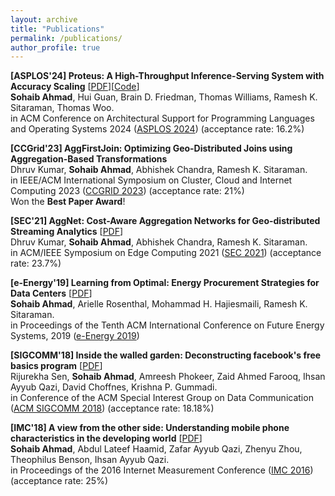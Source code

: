 ```yaml
---
layout: archive
title: "Publications"
permalink: /publications/
author_profile: true
---
```


**\[ASPLOS'24\] Proteus: A High-Throughput Inference-Serving System with Accuracy Scaling** [[PDF](http://guanh01.github.io/files/2024proteus.pdf)][[Code](https://github.com/UMass-LIDS/Proteus)]
<br> **Sohaib Ahmad**, Hui Guan, Brain D. Friedman, Thomas Williams, Ramesh K. Sitaraman, Thomas Woo.
<br> in ACM Conference on Architectural Support for Programming Languages and Operating Systems 2024 ([ASPLOS 2024](https://www.asplos-conference.org/asplos2024/)) (acceptance rate: 16.2%)


**\[CCGrid'23\] AggFirstJoin: Optimizing Geo-Distributed Joins using Aggregation-Based Transformations**
<br> Dhruv Kumar, **Sohaib Ahmad**, Abhishek Chandra, Ramesh K. Sitaraman.
<br> in IEEE/ACM International Symposium on Cluster, Cloud and Internet Computing 2023 ([CCGRID 2023](https://ccgrid2023.iisc.ac.in/)) (acceptance rate: 21%)
<br> Won the **Best Paper Award**!


**\[SEC'21\] AggNet: Cost-Aware Aggregation Networks for Geo-distributed Streaming Analytics** \[[PDF](https://groups.cs.umass.edu/ramesh/wp-content/uploads/sites/3/2021/06/sec21-final80.pdf)]
<br> Dhruv Kumar, **Sohaib Ahmad**, Abhishek Chandra, Ramesh K. Sitaraman.
<br> in ACM/IEEE Symposium on Edge Computing 2021 ([SEC 2021](http://acm-ieee-sec.org/2021/)) (acceptance rate: 23.7%)


**\[e-Energy'19\] Learning from Optimal: Energy Procurement Strategies for Data Centers** \[[PDF](https://groups.cs.umass.edu/ramesh/wp-content/uploads/sites/3/2019/12/Learning-from-Optimal-Energy-Procurement-Strategies-for-Data-Centers.pdf)]
<br> **Sohaib Ahmad**, Arielle Rosenthal, Mohammad H. Hajiesmaili, Ramesh K. Sitaraman.
<br> in Proceedings of the Tenth ACM International Conference on Future Energy Systems, 2019 ([e-Energy 2019](https://energy.acm.org/conferences/eenergy/2019/))


**\[SIGCOMM'18\] Inside the walled garden: Deconstructing facebook's free basics program** \[[PDF](https://pubs.cs.uct.ac.za/id/eprint/1255/1/sigcomm-ccr-paper115.pdf)]
<br> Rijurekha Sen, **Sohaib Ahmad**, Amreesh Phokeer, Zaid Ahmed Farooq, Ihsan Ayyub Qazi, David Choffnes, Krishna P. Gummadi.
<br> in Conference of the ACM Special Interest Group on Data Communication ([ACM SIGCOMM 2018](https://conferences.sigcomm.org/sigcomm/2018/)) (acceptance rate: 18.18%)   


**\[IMC'18\] A view from the other side: Understanding mobile phone characteristics in the developing world** \[[PDF](http://static.cs.brown.edu/people/tab/papers/IMC16.pdf)]
<br> **Sohaib Ahmad**, Abdul Lateef Haamid, Zafar Ayyub Qazi, Zhenyu Zhou, Theophilus Benson, Ihsan Ayyub Qazi.
<br> in Proceedings of the 2016 Internet Measurement Conference ([IMC 2016](http://conferences2.sigcomm.org/imc/2016/)) (acceptance rate: 25%)

